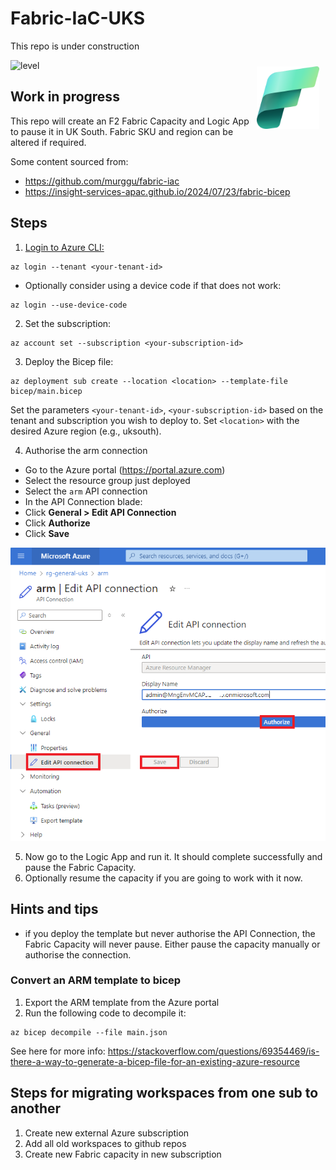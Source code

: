 # Fabric-IaC-UKS
This repo is under construction

<img src="images/Fabric_256.svg" alt="Fabric Image" style="margin: 10px;" width="100" align="right"/>

![level](https://img.shields.io/badge/Microsoft%20Fabric-IaC-green)

## Work in progress

This repo will create an F2 Fabric Capacity and Logic App to pause it in UK South.  Fabric SKU and region can be altered if required.

Some content sourced from:  
- https://github.com/murggu/fabric-iac
- https://insight-services-apac.github.io/2024/07/23/fabric-bicep

## Steps

1. [Login to Azure CLI:](Login%20to%20Azure%20CLI.md)

```
az login --tenant <your-tenant-id>
```

- Optionally consider using a device code if that does not work:
```
az login --use-device-code
```

2. Set the subscription:

```
az account set --subscription <your-subscription-id>
```

3. Deploy the Bicep file:

```
az deployment sub create --location <location> --template-file bicep/main.bicep
```

Set the parameters `<your-tenant-id>`, `<your-subscription-id>` based on the tenant and subscription you wish to deploy to.  Set `<location>` with the desired Azure region (e.g., uksouth).


4. Authorise the arm connection
- Go to the Azure portal (https://portal.azure.com)
- Select the resource group just deployed
- Select the `arm` API connection
- In the API Connection blade:
- Click **General > Edit API Connection**
- Click **Authorize**
- Click **Save**

![image](images/authoriseapi.png)

5. Now go to the Logic App and run it.  It should complete successfully and pause the Fabric Capacity.
6. Optionally resume the capacity if you are going to work with it now.

## Hints and tips

- if you deploy the template but never authorise the API Connection, the Fabric Capacity will never pause.  Either pause the capacity manually or authorise the connection.

### Convert an ARM template to bicep

1. Export the ARM template from the Azure portal
2. Run the following code to decompile it:

```
az bicep decompile --file main.json
```

See here for more info: https://stackoverflow.com/questions/69354469/is-there-a-way-to-generate-a-bicep-file-for-an-existing-azure-resource



## Steps for migrating workspaces from one sub to another
1. Create new external Azure subscription
2. Add all old workspaces to github repos
3. Create new Fabric capacity in new subscription

